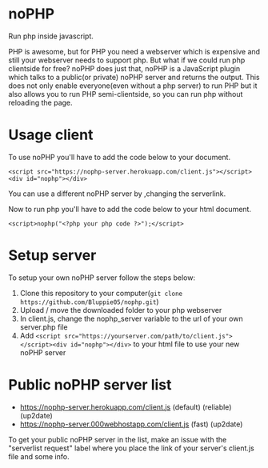 # noPHP
Run php inside javascript.

PHP is awesome, but for PHP you need a webserver which is expensive and still your webserver needs to support php. But what if we could run php clientside for free? noPHP does just that, noPHP is a JavaScript plugin which talks to a public(or private) noPHP server and returns the output. This does not only enable everyone(even without a php server) to run PHP but it also allows you to run PHP semi-clientside, so you can run php without reloading the page.

# Usage client
To use noPHP you'll have to add the code below to your document.

```<script src="https://nophp-server.herokuapp.com/client.js"></script><div id="nophp"></div>```

You can use a different noPHP server by ,changing the serverlink.

Now to run php you'll have to add the code below to your html document.

```<script>nophp("<?php your php code ?>");</script>```

# Setup server
To setup your own noPHP server follow the steps below:
1. Clone this repository to your computer(```git clone https://github.com/Bluppie05/nophp.git```)
2. Upload / move the downloaded folder to your php webserver
3. In client.js, change the nophp_server variable to the url of your own server.php file
4. Add ```<script src="https://yourserver.com/path/to/client.js"></script><div id="nophp"></div>``` to your html file to use your new noPHP server

# Public noPHP server list
- https://nophp-server.herokuapp.com/client.js (default) (reliable) (up2date)
- https://nophp-server.000webhostapp.com/client.js (fast) (up2date)

To get your public noPHP server in the list, make an issue with the "serverlist request" label where you place the link of your server's client.js file and some info.
